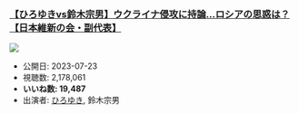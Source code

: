 ### [【ひろゆきvs鈴木宗男】ウクライナ侵攻に持論…ロシアの思惑は？【日本維新の会・副代表】](https://www.youtube.com/watch?v=Thz0fKoe98c)
[![](https://img.youtube.com/vi/Thz0fKoe98c/sddefault.jpg)](https://www.youtube.com/watch?v=Thz0fKoe98c)
-   公開日: 2023-07-23
-   視聴数: 2,178,061
-   **いいね数: 19,487**
-   出演者: [ひろゆき](/rehacq_fan/people/ひろゆき "wikilink"), 鈴木宗男
